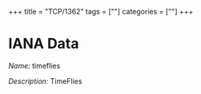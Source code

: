 +++
title = "TCP/1362"
tags = [""]
categories = [""]
+++

# IANA Data

_Name:_ timeflies

_Description:_ TimeFlies

